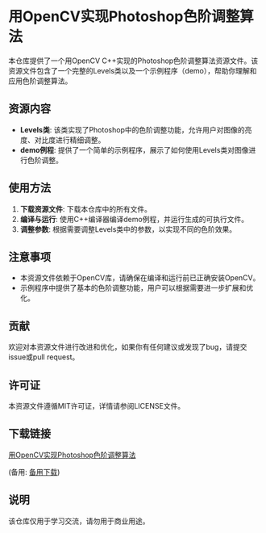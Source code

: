 # 用OpenCV实现Photoshop色阶调整算法

本仓库提供了一个用OpenCV C++实现的Photoshop色阶调整算法资源文件。该资源文件包含了一个完整的Levels类以及一个示例程序（demo），帮助你理解和应用色阶调整算法。

## 资源内容

- **Levels类**: 该类实现了Photoshop中的色阶调整功能，允许用户对图像的亮度、对比度进行精细调整。
- **demo例程**: 提供了一个简单的示例程序，展示了如何使用Levels类对图像进行色阶调整。

## 使用方法

1. **下载资源文件**: 下载本仓库中的所有文件。
2. **编译与运行**: 使用C++编译器编译demo例程，并运行生成的可执行文件。
3. **调整参数**: 根据需要调整Levels类中的参数，以实现不同的色阶效果。

## 注意事项

- 本资源文件依赖于OpenCV库，请确保在编译和运行前已正确安装OpenCV。
- 示例程序中提供了基本的色阶调整功能，用户可以根据需要进一步扩展和优化。

## 贡献

欢迎对本资源文件进行改进和优化，如果你有任何建议或发现了bug，请提交issue或pull request。

## 许可证

本资源文件遵循MIT许可证，详情请参阅LICENSE文件。

## 下载链接
[用OpenCV实现Photoshop色阶调整算法](https://pan.quark.cn/s/a8063c67d0e4) 

(备用: [备用下载](https://pan.baidu.com/s/1rn2Mo4NESWNOaK31K2IqMg?pwd=1234))

## 说明

该仓库仅用于学习交流，请勿用于商业用途。
